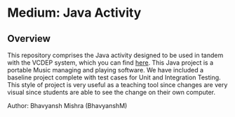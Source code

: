 # Medium: Java Activity

## Overview
This repository comprises the Java activity designed to be used in tandem with
the VCDEP system, which you can find <a target="_blank"
href="https://github.com/vcdep/vcdep_setup">here</a>. This Java project is a portable
Music managing and playing software. We
have included a baseline project complete with test cases for Unit and
Integration Testing. This style of project is very useful as a teaching tool
since changes are very visual since students are able to see the change on
their own computer.

Author: Bhavyansh Mishra (BhavyanshM)

